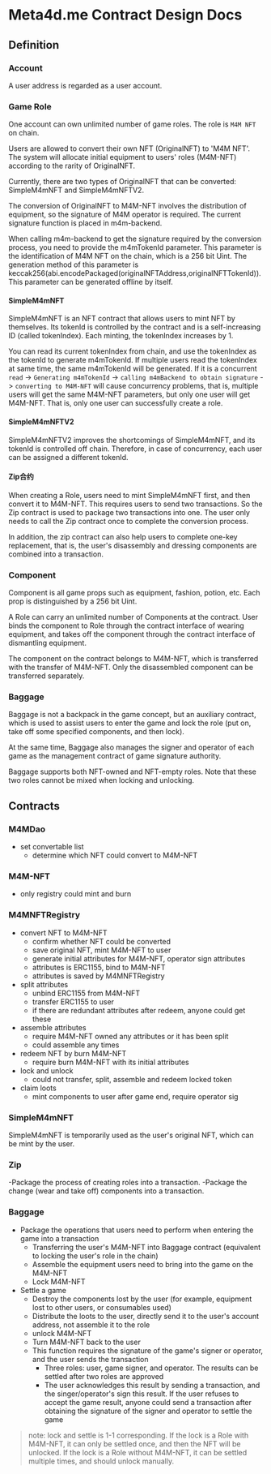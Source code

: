 # Meta4d.me Contract Design Docs

## Definition

### Account

A user address is regarded as a user account.

### Game Role

One account can own unlimited number of game roles. The role is `M4M NFT` on chain.

Users are allowed to convert their own NFT (OriginalNFT) to 'M4M NFT'. The system will allocate initial equipment to
users' roles (M4M-NFT) according to the rarity of OriginalNFT.

Currently, there are two types of OriginalNFT that can be converted: SimpleM4mNFT and SimpleM4mNFTV2.

The conversion of OriginalNFT to M4M-NFT involves the distribution of equipment, so the signature of M4M operator is
required. The current signature function is placed in m4m-backend.

When calling m4m-backend to get the signature required by the conversion process, you need to provide the m4mTokenId
parameter. This parameter is the identification of M4M NFT on the chain, which is a 256 bit Uint. The generation method
of this parameter is keccak256(abi.encodePackaged(originalNFTAddress,originalNFTTokenId)). This parameter can be
generated offline by itself.

#### SimpleM4mNFT

SimpleM4mNFT is an NFT contract that allows users to mint NFT by themselves. Its tokenId is controlled by the contract
and is a self-increasing ID (called tokenIndex). Each minting, the tokenIndex increases by 1.

You can read its current tokenIndex from chain, and use the tokenIndex as the tokenId to generate m4mTokenId. If
multiple users read the tokenIndex at same time, the same m4mTokenId will be generated. If it is a concurrent `read` ->
`Generating m4mTokenId` -> `calling m4mBackend to obtain signature` -> `converting to M4M-NFT` will cause concurrency
problems, that is, multiple users will get the same M4M-NFT parameters, but only one user will get M4M-NFT. That is,
only one user can successfully create a role.

#### SimpleM4mNFTV2

SimpleM4mNFTV2 improves the shortcomings of SimpleM4mNFT, and its tokenId is controlled off chain. Therefore, in case of
concurrency, each user can be assigned a different tokenId.

#### Zip合约

When creating a Role, users need to mint SimpleM4mNFT first, and then convert it to M4M-NFT. This requires users to send
two transactions. So the Zip contract is used to package two transactions into one. The user only needs to call the Zip
contract once to complete the conversion process.

In addition, the zip contract can also help users to complete one-key replacement, that is, the user's disassembly and
dressing components are combined into a transaction.

### Component

Component is all game props such as equipment, fashion, potion, etc. Each prop is distinguished by a 256 bit Uint.

A Role can carry an unlimited number of Components at the contract. User binds the component to Role through the
contract interface of wearing equipment, and takes off the component through the contract interface of dismantling
equipment.

The component on the contract belongs to M4M-NFT, which is transferred with the transfer of M4M-NFT. Only the
disassembled component can be transferred separately.

### Baggage

Baggage is not a backpack in the game concept, but an auxiliary contract, which is used to assist users to enter the
game and lock the role (put on, take off some specified components, and then lock).

At the same time, Baggage also manages the signer and operator of each game as the management contract of game signature
authority.

Baggage supports both NFT-owned and NFT-empty roles. Note that these two roles cannot be mixed when locking and
unlocking.

## Contracts

### M4MDao

- set convertable list
    - determine which NFT could convert to M4M-NFT

### M4M-NFT

- only registry could mint and burn

### M4MNFTRegistry

- convert NFT to M4M-NFT
    - confirm whether NFT could be converted
    - save original NFT, mint M4M-NFT to user
    - generate initial attributes for M4M-NFT, operator sign attributes
    - attributes is ERC1155, bind to M4M-NFT
    - attributes is saved by M4MNFTRegistry
- split attributes
    - unbind ERC1155 from M4M-NFT
    - transfer ERC1155 to user
    - if there are redundant attributes after redeem, anyone could get these
- assemble attributes
    - require M4M-NFT owned any attributes or it has been split
    - could assemble any times
- redeem NFT by burn M4M-NFT
    - require burn M4M-NFT with its initial attributes
- lock and unlock
    - could not transfer, split, assemble and redeem locked token
- claim loots
    - mint components to user after game end, require operator sig

### SimpleM4mNFT

SimpleM4mNFT is temporarily used as the user's original NFT, which can be mint by the user.

### Zip

-Package the process of creating roles into a transaction.
-Package the change (wear and take off) components into a transaction.

### Baggage

- Package the operations that users need to perform when entering the game into a transaction
    - Transferring the user's M4M-NFT into Baggage contract (equivalent to locking the user's role in the chain)
    - Assemble the equipment users need to bring into the game on the M4M-NFT
    - Lock M4M-NFT
- Settle a game
    - Destroy the components lost by the user (for example, equipment lost to other users, or consumables used)
    - Distribute the loots to the user, directly send it to the user's account address, not assemble it to the role
    - unlock M4M-NFT
    - Turn M4M-NFT back to the user
    - This function requires the signature of the game's signer or operator, and the user sends the transaction
        - Three roles: user, game signer, and operator. The results can be settled after two roles are approved
        - The user acknowledges this result by sending a transaction, and the singer/operator's sign this result. If
          the user refuses to accept the game result, anyone could send a transaction after obtaining the signature of
          the signer and operator to settle the game

> note: lock and settle is 1-1 corresponding. If the lock is a Role with M4M-NFT, it can only be settled once, and then
> the NFT will be unlocked. If the lock is a Role without M4M-NFT, it can be settled multiple times, and should unlock
> manually.
